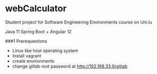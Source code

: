 # webCalculator
Student project for Software Engineering Environments course on Uni.lu

Java 11 Spring Boot + Angular 12

###1 Prerequestions
- Linux like host operating system
- Install vagrant
- create environments
- change gitlab root password at http://192.168.33.9/gitlab

[comment]: <> (- Install vagrant plugin: `vagrant plugin install vagrant-scp`)
